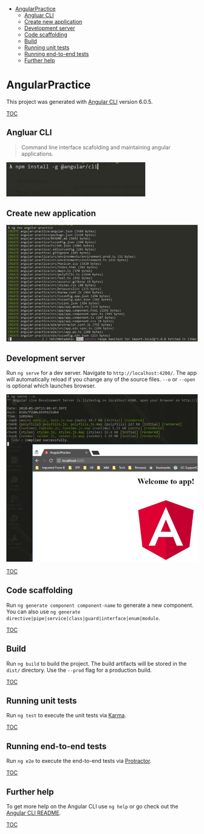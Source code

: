 <!-- TOC -->

- [AngularPractice](#angularpractice)
    - [Angluar CLI](#angluar-cli)
    - [Create new application](#create-new-application)
    - [Development server](#development-server)
    - [Code scaffolding](#code-scaffolding)
    - [Build](#build)
    - [Running unit tests](#running-unit-tests)
    - [Running end-to-end tests](#running-end-to-end-tests)
    - [Further help](#further-help)

<!-- /TOC -->
# AngularPractice

This project was generated with [Angular CLI](https://github.com/angular/angular-cli) version 6.0.5.

[TOC](#toc)

## Angluar CLI
>Command line interface scafolding and maintaining angular applications.

![Angular CLI](readme_images/install_angular_cli_globally.JPG "Angular CLI")

## Create new application

![Create new application](readme_images/1.angular_cli_create_new_application.jpg "Create new application")

## Development server

Run `ng serve` for a dev server. Navigate to `http://localhost:4200/`. The app will automatically reload if you change any of the source files. `--o` or `--open` is optional which launches browser.

![Run application](readme_images/2.launch_angular_application.jpg "Run application")

[TOC](#toc)

## Code scaffolding

Run `ng generate component component-name` to generate a new component. You can also use `ng generate directive|pipe|service|class|guard|interface|enum|module`.

[TOC](#toc)

## Build

Run `ng build` to build the project. The build artifacts will be stored in the `dist/` directory. Use the `--prod` flag for a production build.

[TOC](#toc)

## Running unit tests

Run `ng test` to execute the unit tests via [Karma](https://karma-runner.github.io).

[TOC](#toc)

## Running end-to-end tests

Run `ng e2e` to execute the end-to-end tests via [Protractor](http://www.protractortest.org/).

[TOC](#toc)

## Further help

To get more help on the Angular CLI use `ng help` or go check out the [Angular CLI README](https://github.com/angular/angular-cli/blob/master/README.md).

[TOC](#toc)

